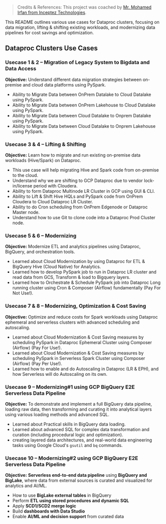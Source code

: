 >  Credits & References: This project was coached by [Mr. Mohamed Irfan from Inceptez Technologies](https://github.com/mohamedirfan?tab=repositories).

This README outlines various use cases for Dataproc clusters, focusing on data migration, lifting & shifting existing workloads, and modernizing data pipelines for cost savings and optimization.

## Dataproc Clusters Use Cases

### Usecase 1 & 2 – Migration of Legacy System to Bigdata and Data Access

**Objective:** Understand different data migration strategies between on-premise and cloud data platforms using PySpark.

* Ability to Migrate Data between OnPrem Datalake to Cloud Datalake using PySpark.
* Ability to Migrate Data between OnPrem Lakehouse to Cloud Datalake using PySpark.
* Ability to Migrate Data between Cloud Datalake to Onprem Datalake using PySpark.
* Ability to Migrate Data between Cloud Datalake to Onprem Lakehouse using PySpark.

### Usecase 3 & 4 – Lifting & Shifting

**Objective:** Learn how to migrate and run existing on-premise data workloads (Hive/Spark) on Dataproc.

* This use case will help migrating Hive and Spark code from on-premise to the cloud.
* Understand why we are shifting to GCP Dataproc due to vendor lock-in/license period with Cloudera.
* Ability to form Dataproc Multinode LR Cluster in GCP using GUI & CLI.
* Ability to Lift & Shift Hive HQLs and PySpark code from OnPrem Cloudera to Cloud Dataproc LR Cluster.
* Ability to do Cron scheduling from OnPrem Edgenode or Dataproc Master node.
* Understand how to use Git to clone code into a Dataproc Prod Cluster node.

### Usecase 5 & 6 – Modernizing

**Objective:** Modernize ETL and analytics pipelines using Dataproc, BigQuery, and orchestration tools.

* Learned about Cloud Modernization by using Dataproc for ETL & BigQuery Hive (Cloud Native) for Analytics.
* Learned how to develop PySpark job to run in Dataproc LR cluster and read data from GCS, Transform & load to Bigquery layers.
* Learned how to Orchestrate & Schedule PySpark job into Dataproc Long running cluster using Cron & Composer (Airflow) fundamentally (Pay For Not Use!).

### Usecase 7 & 8 – Modernizing, Optimization & Cost Saving

**Objective:** Optimize and reduce costs for Spark workloads using Dataproc ephemeral and serverless clusters with advanced scheduling and autoscaling.

* Learned about Cloud Modernization & Cost Saving measures by scheduling PySpark in Dataproc Ephemeral Cluster using Composer (Airflow) (Pay For Use!).
* Learned about Cloud Modernization & Cost Saving measures by scheduling PySpark in Serverless Spark Cluster using Composer (Airflow) (Pay Per Use!).
* Learned how to enable and do Autoscaling in Dataproc (LR & EPH), and how Serverless will do Autoscaling on its own.


### Usecase 9 – Modernizing#1 using GCP BigQuery E2E Serverless Data Pipeline

**Objective:** To demonstrate and implement a full BigQuery data pipeline, loading raw data, then transforming and curating it into analytical layers using various loading methods and advanced SQL.

* Learned about Practical skills in BigQuery data loading.  
* Learned about advanced SQL for complex data transformation and curation (including procedural logic and optimization).  
* creating layered data architectures, and real-world data engineering tasks using Google Cloud's `gsutil` and `bq` commands.

### Usecase 10 – Modernizing#2 using GCP BigQuery E2E Serverless Data Pipeline

**Objective:** **Serverless end-to-end data pipeline** using **BigQuery and BigLake**, where data from external sources is curated and visualized for analytics and AI/ML.

* How to use **BigLake external tables** in BigQuery
* Perform **ETL using stored procedures and dynamic SQL**
* Apply **SCD1/SCD2 merge logic**
* Build **dashboards with Data Studio**
* Enable **AI/ML and decision support** from curated data
